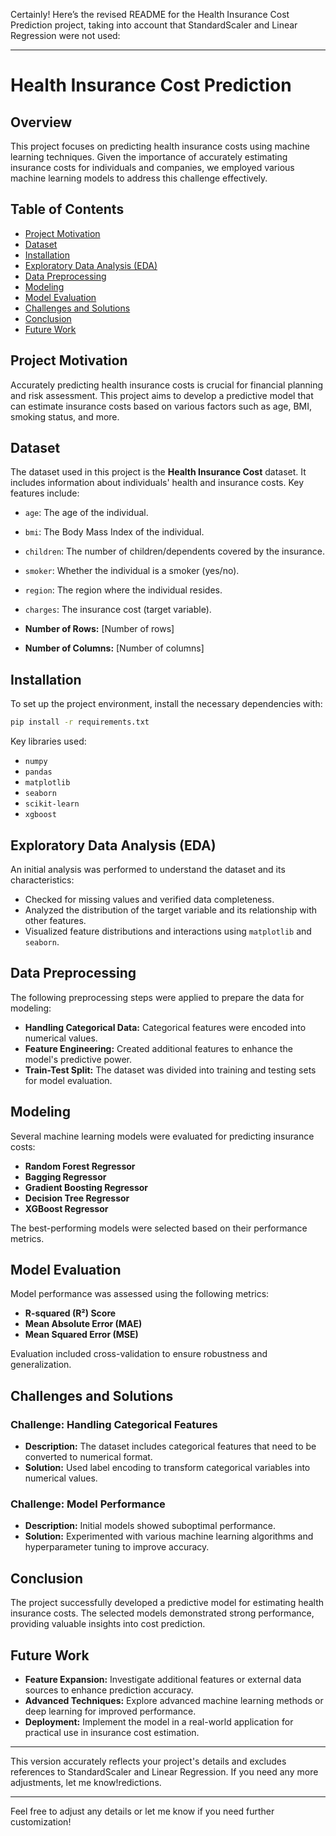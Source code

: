 Certainly! Here’s the revised README for the Health Insurance Cost Prediction project, taking into account that StandardScaler and Linear Regression were not used:

---

# Health Insurance Cost Prediction

## Overview

This project focuses on predicting health insurance costs using machine learning techniques. Given the importance of accurately estimating insurance costs for individuals and companies, we employed various machine learning models to address this challenge effectively.

## Table of Contents

- [Project Motivation](#project-motivation)
- [Dataset](#dataset)
- [Installation](#installation)
- [Exploratory Data Analysis (EDA)](#exploratory-data-analysis-eda)
- [Data Preprocessing](#data-preprocessing)
- [Modeling](#modeling)
- [Model Evaluation](#model-evaluation)
- [Challenges and Solutions](#challenges-and-solutions)
- [Conclusion](#conclusion)
- [Future Work](#future-work)

## Project Motivation

Accurately predicting health insurance costs is crucial for financial planning and risk assessment. This project aims to develop a predictive model that can estimate insurance costs based on various factors such as age, BMI, smoking status, and more.

## Dataset

The dataset used in this project is the **Health Insurance Cost** dataset. It includes information about individuals' health and insurance costs. Key features include:

- `age`: The age of the individual.
- `bmi`: The Body Mass Index of the individual.
- `children`: The number of children/dependents covered by the insurance.
- `smoker`: Whether the individual is a smoker (yes/no).
- `region`: The region where the individual resides.
- `charges`: The insurance cost (target variable).

- **Number of Rows:** [Number of rows]
- **Number of Columns:** [Number of columns]

## Installation

To set up the project environment, install the necessary dependencies with:

```bash
pip install -r requirements.txt
```

Key libraries used:
- `numpy`
- `pandas`
- `matplotlib`
- `seaborn`
- `scikit-learn`
- `xgboost`

## Exploratory Data Analysis (EDA)

An initial analysis was performed to understand the dataset and its characteristics:

- Checked for missing values and verified data completeness.
- Analyzed the distribution of the target variable and its relationship with other features.
- Visualized feature distributions and interactions using `matplotlib` and `seaborn`.

## Data Preprocessing

The following preprocessing steps were applied to prepare the data for modeling:

- **Handling Categorical Data:** Categorical features were encoded into numerical values.
- **Feature Engineering:** Created additional features to enhance the model's predictive power.
- **Train-Test Split:** The dataset was divided into training and testing sets for model evaluation.

## Modeling

Several machine learning models were evaluated for predicting insurance costs:

- **Random Forest Regressor**
- **Bagging Regressor**
- **Gradient Boosting Regressor**
- **Decision Tree Regressor**
- **XGBoost Regressor**

The best-performing models were selected based on their performance metrics.

## Model Evaluation

Model performance was assessed using the following metrics:

- **R-squared (R²) Score**
- **Mean Absolute Error (MAE)**
- **Mean Squared Error (MSE)**

Evaluation included cross-validation to ensure robustness and generalization.

## Challenges and Solutions

### Challenge: Handling Categorical Features
- **Description:** The dataset includes categorical features that need to be converted to numerical format.
- **Solution:** Used label encoding to transform categorical variables into numerical values.

### Challenge: Model Performance
- **Description:** Initial models showed suboptimal performance.
- **Solution:** Experimented with various machine learning algorithms and hyperparameter tuning to improve accuracy.

## Conclusion

The project successfully developed a predictive model for estimating health insurance costs. The selected models demonstrated strong performance, providing valuable insights into cost prediction.

## Future Work

- **Feature Expansion:** Investigate additional features or external data sources to enhance prediction accuracy.
- **Advanced Techniques:** Explore advanced machine learning methods or deep learning for improved performance.
- **Deployment:** Implement the model in a real-world application for practical use in insurance cost estimation.

---

This version accurately reflects your project's details and excludes references to StandardScaler and Linear Regression. If you need any more adjustments, let me know!redictions.

---

Feel free to adjust any details or let me know if you need further customization!
